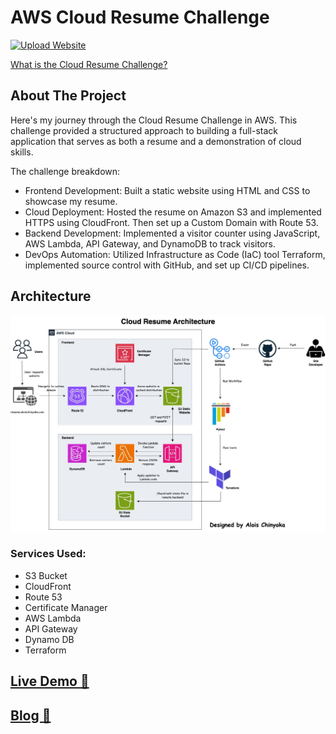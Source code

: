 # AWS Cloud Resume Challenge
[![Upload Website](https://github.com/thabziey/aws-cloud-resume-challenge/actions/workflows/frontend-cicd.yml/badge.svg)](https://github.com/thabziey/aws-cloud-resume-challenge/actions/workflows/frontend-cicd.yml)

[What is the Cloud Resume Challenge?](https://cloudresumechallenge.dev/docs/the-challenge/aws/)


## About The Project
Here's my journey through the Cloud Resume Challenge in AWS. This challenge provided a structured approach to building a full-stack application that serves as both a resume and a demonstration of cloud skills. 

The challenge breakdown:
- Frontend Development: Built a static website using HTML and CSS to showcase my resume.
- Cloud Deployment: Hosted the resume on Amazon S3 and implemented HTTPS using CloudFront. Then set up a Custom Domain with Route 53.
- Backend Development: Implemented a visitor counter using JavaScript, AWS Lambda, API Gateway, and DynamoDB to track visitors.
- DevOps Automation: Utilized Infrastructure as Code (IaC) tool Terraform, implemented source control with GitHub, and set up CI/CD pipelines.

## Architecture

![Architecture Diagram](/img/aws-cloud-architecture.jpg)


### Services Used:
* S3 Bucket
* CloudFront
* Route 53
* Certificate Manager
* AWS Lambda
* API Gateway
* Dynamo DB
* Terraform

## [Live Demo 🔗](https://www.aloischinyoka.com/)

## [Blog 📝](https://www.blog.aloischinyoka.com)